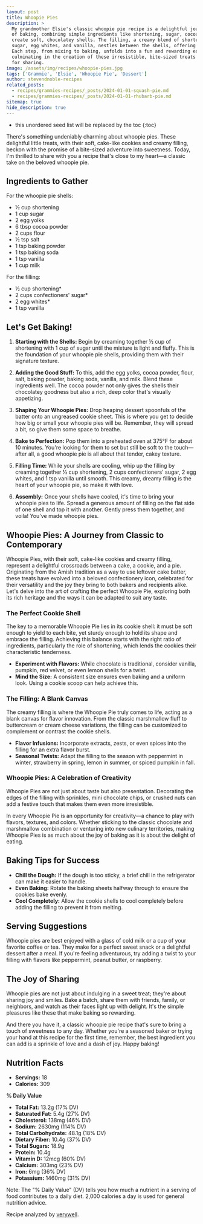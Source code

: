```yaml
---
layout: post
title: Whoopie Pies
description: >
  My grandmother Elsie's classic whoopie pie recipe is a delightful journey into the world
  of baking, combining simple ingredients like shortening, sugar, cocoa powder, and flour to
  create soft, chocolatey shells. The filling, a creamy blend of shortening, confectioners'
  sugar, egg whites, and vanilla, nestles between the shells, offering a sweet surprise.
  Each step, from mixing to baking, unfolds into a fun and rewarding experience,
  culminating in the creation of these irresistible, bite-sized treats that are perfect
  for sharing.
image: /assets/img/recipes/whoopie-pies.jpg
tags: ['Grammie', 'Elsie', 'Whoopie Pie', 'Dessert']
author: stevendnoble-recipes
related_posts:
  - recipes/grammies-recipes/_posts/2024-01-01-squash-pie.md
  - recipes/grammies-recipes/_posts/2024-01-01-rhubarb-pie.md
sitemap: true
hide_description: true
---
```


* this unordered seed list will be replaced by the toc
{:toc}

There's something undeniably charming about whoopie pies. These delightful little treats, with their soft, cake-like cookies and creamy filling, beckon with the promise of a bite-sized adventure into sweetness. Today, I'm thrilled to share with you a recipe that's close to my heart—a classic take on the beloved whoopie pie.

## Ingredients to Gather

For the whoopie pie shells:

* ½ cup shortening
* 1 cup sugar
* 2 egg yolks
* 6 tbsp cocoa powder
* 2 cups flour
* ½ tsp salt
* 1 tsp baking powder
* 1 tsp baking soda
* 1 tsp vanilla
* 1 cup milk

For the filling:

* ½ cup shortening*
* 2 cups confectioners' sugar*
* 2 egg whites*
* 1 tsp vanilla

## Let's Get Baking!

1. **Starting with the Shells:** Begin by creaming together ½ cup of shortening with 1 cup of sugar until the mixture is light and fluffy. This is the foundation of your whoopie pie shells, providing them with their signature texture.

2. **Adding the Good Stuff:** To this, add the egg yolks, cocoa powder, flour, salt, baking powder, baking soda, vanilla, and milk. Blend these ingredients well. The cocoa powder not only gives the shells their chocolatey goodness but also a rich, deep color that's visually appetizing.

3. **Shaping Your Whoopie Pies:** Drop heaping dessert spoonfuls of the batter onto an ungreased cookie sheet. This is where you get to decide how big or small your whoopie pies will be. Remember, they will spread a bit, so give them some space to breathe.

4. **Bake to Perfection:** Pop them into a preheated oven at 375°F for about 10 minutes. You're looking for them to set but still be soft to the touch—after all, a good whoopie pie is all about that tender, cakey texture.

5. **Filling Time:** While your shells are cooling, whip up the filling by creaming together ½ cup shortening, 2 cups confectioners' sugar, 2 egg whites, and 1 tsp vanilla until smooth. This creamy, dreamy filling is the heart of your whoopie pie, so make it with love.

6. **Assembly:** Once your shells have cooled, it's time to bring your whoopie pies to life. Spread a generous amount of filling on the flat side of one shell and top it with another. Gently press them together, and voila! You've made whoopie pies.

## Whoopie Pies: A Journey from Classic to Contemporary

Whoopie Pies, with their soft, cake-like cookies and creamy filling, represent a delightful crossroads between a cake, a cookie, and a pie. Originating from the Amish tradition as a way to use leftover cake batter, these treats have evolved into a beloved confectionery icon, celebrated for their versatility and the joy they bring to both bakers and recipients alike. Let's delve into the art of crafting the perfect Whoopie Pie, exploring both its rich heritage and the ways it can be adapted to suit any taste.

### The Perfect Cookie Shell
The key to a memorable Whoopie Pie lies in its cookie shell: it must be soft enough to yield to each bite, yet sturdy enough to hold its shape and embrace the filling. Achieving this balance starts with the right ratio of ingredients, particularly the role of shortening, which lends the cookies their characteristic tenderness.

* **Experiment with Flavors:** While chocolate is traditional, consider vanilla, pumpkin, red velvet, or even lemon shells for a twist.
* **Mind the Size:** A consistent size ensures even baking and a uniform look. Using a cookie scoop can help achieve this.

### The Filling: A Blank Canvas

The creamy filling is where the Whoopie Pie truly comes to life, acting as a blank canvas for flavor innovation. From the classic marshmallow fluff to buttercream or cream cheese variations, the filling can be customized to complement or contrast the cookie shells.

* **Flavor Infusions:** Incorporate extracts, zests, or even spices into the filling for an extra flavor burst.
* **Seasonal Twists:** Adapt the filling to the season with peppermint in winter, strawberry in spring, lemon in summer, or spiced pumpkin in fall.

### Whoopie Pies: A Celebration of Creativity

Whoopie Pies are not just about taste but also presentation. Decorating the edges of the filling with sprinkles, mini chocolate chips, or crushed nuts can add a festive touch that makes them even more irresistible.

In every Whoopie Pie is an opportunity for creativity—a chance to play with flavors, textures, and colors. Whether sticking to the classic chocolate and marshmallow combination or venturing into new culinary territories, making Whoopie Pies is as much about the joy of baking as it is about the delight of eating.

## Baking Tips for Success

* **Chill the Dough:** If the dough is too sticky, a brief chill in the refrigerator can make it easier to handle.
* **Even Baking:** Rotate the baking sheets halfway through to ensure the cookies bake evenly.
* **Cool Completely:** Allow the cookie shells to cool completely before adding the filling to prevent it from melting.

## Serving Suggestions

Whoopie pies are best enjoyed with a glass of cold milk or a cup of your favorite coffee or tea. They make for a perfect sweet snack or a delightful dessert after a meal. If you're feeling adventurous, try adding a twist to your filling with flavors like peppermint, peanut butter, or raspberry.

## The Joy of Sharing

Whoopie pies are not just about indulging in a sweet treat; they're about sharing joy and smiles. Bake a batch, share them with friends, family, or neighbors, and watch as their faces light up with delight. It's the simple pleasures like these that make baking so rewarding.

And there you have it, a classic whoopie pie recipe that's sure to bring a touch of sweetness to any day. Whether you're a seasoned baker or trying your hand at this recipe for the first time, remember, the best ingredient you can add is a sprinkle of love and a dash of joy. Happy baking!

## Nutrition Facts

* **Servings:** 18
* **Calories:** 309

**% Daily Value**

* **Total Fat:** 13.2g (17% DV)
* **Saturated Fat:** 5.4g (27% DV)
* **Cholesterol:** 138mg (46% DV)
* **Sodium:** 2630mg (114% DV)
* **Total Carbohydrate:** 48.1g (18% DV)
* **Dietary Fiber:** 10.4g (37% DV)
* **Total Sugars:** 18.9g
* **Protein:** 10.4g
* **Vitamin D:** 12mcg (60% DV)
* **Calcium:** 303mg (23% DV)
* **Iron:** 6mg (36% DV)
* **Potassium:** 1460mg (31% DV)

Note: The "% Daily Value" (DV) tells you how much a nutrient in a serving of food contributes to a daily diet. 2,000 calories a day is used for general nutrition advice.

Recipe analyzed by <a href="https://www.verywellfit.com/recipe-nutrition-analyzer-4157076" target="_blank">verywell</a>.

<script type="application/ld+json">
{
  "@context": "http://schema.org/",
  "@type": "Recipe",
  "name": "Whoopie Pie",
  "author": {
    "@type": "Person",
    "name": "Steven D Noble"
  },
  "image": "whoopie-pie.jpg",
  "description": "My grandmother's classic whoopie pie recipe combines fluffy, chocolate cake shells with a creamy vanilla filling for a perfect sweet treat. Easy to make and irresistibly delicious, these whoopie pies are perfect for sharing.",
  "prepTime": "PT20M",
  "cookTime": "PT10M",
  "totalTime": "PT30M",
  "recipeYield": "Number of whoopie pies",
  "recipeIngredient": [
    "½ cup shortening",
    "1 cup sugar",
    "2 egg yolks",
    "6 tbsp cocoa powder",
    "2 cups flour",
    "½ tsp salt",
    "1 tsp baking powder",
    "1 tsp baking soda",
    "1 tsp vanilla",
    "1 cup milk",
    "Filling:",
    "½ cup shortening",
    "2 cups confectioners sugar",
    "2 egg whites",
    "1 tsp vanilla"
  ],
  "recipeInstructions": [
    {
      "@type": "HowToStep",
      "text": "Cream together shortening and sugar. Add egg yolks, cocoa powder, flour, salt, baking powder, baking soda, vanilla, and milk. Mix until smooth."
    },
    {
      "@type": "HowToStep",
      "text": "Drop heaping dessert spoonfuls on an ungreased cookie sheet. Bake at 375°F for about 10 minutes."
    },
    {
      "@type": "HowToStep",
      "text": "For the filling, cream together shortening, confectioners' sugar, egg whites, and vanilla. Allow cookies to cool and put them together with the filling."
    }
  ],
  "recipeCategory": "Dessert",
  "recipeCuisine": "American",
  "keywords": "whoopie pie, dessert, baking, chocolate, sweet treat",
  "nutrition": {
    "@type": "NutritionInformation",
    "calories": "309 calories",
		"carbohydrateContent": "48.1g",
    "cholesterolContent": "138mg",
    "fatContent": "13.2g",
    "fiberContent": "10.4g",
    "proteinContent": "10.4g",
    "saturatedFatContent": "5.4g",
    "servingSize": "1 pie",
    "sodiumContent": "2630mg",
    "sugarContent": "18.9g"
  }
}
</script>
